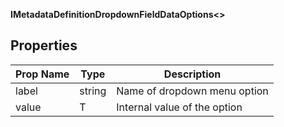 **IMetadataDefinitionDropdownFieldDataOptions<<T>>**

## Properties

| Prop Name | Type | Description |
| --------------------- | ------ | ------------------- |
| label | string | Name of dropdown menu option |
| value | T | Internal value of the option |

